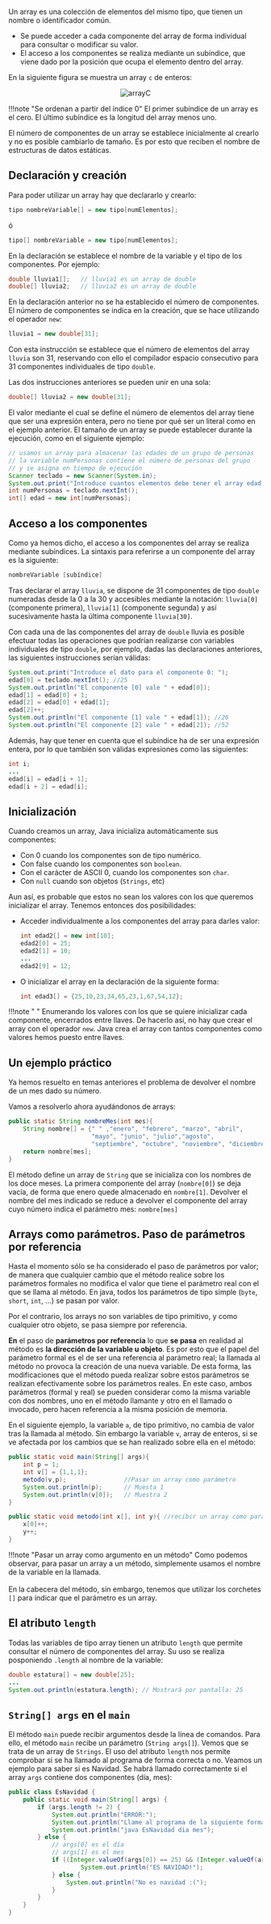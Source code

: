 Un array es una colección de elementos del mismo tipo, que tienen un nombre o identificador común.

* Se puede acceder a cada componente del array de forma individual para consultar o modificar su valor. 
* El acceso a los componentes se realiza mediante un subíndice, que viene dado por la posición que ocupa el elemento dentro del array.

En la siguiente figura se muestra un array `c` de enteros:

<div style="text-align:center;">
    <img src="../../img/ud04/arrayC.png" alt="arrayC" style="max-width:70%;" />
</div>

!!!note "Se ordenan a partir del índice 0"
	El primer subíndice de un array es el cero. El último subíndice es la longitud del array menos uno.

El número de componentes de un array se establece inicialmente al crearlo y no es posible cambiarlo de tamaño. Es por esto que reciben el nombre de estructuras de datos estáticas.

## Declaración y creación

Para poder utilizar un array hay que declararlo y crearlo:

```java
tipo nombreVariable[] = new tipo[numElementos];
```

ó

```java
tipo[] nombreVariable = new tipo[numElementos];
```

En la declaración se establece el nombre de la variable y el tipo de los componentes. Por ejemplo:

```java
double lluvia1[]; 	// lluvia1 es un array de double
double[] lluvia2;  	// lluvia2 es un array de double
```

En la declaración anterior no se ha establecido el número de componentes. El número de componentes se indica en la creación, que se hace utilizando el operador `new`:

```java
lluvia1 = new double[31];
```

Con esta instrucción se establece que el número de elementos del array `lluvia` son 31, reservando con ello el compilador espacio consecutivo para 31 componentes individuales de tipo `double`.

Las dos instrucciones anteriores se pueden unir en una sola:

```java
double[] lluvia2 = new double[31];
```

El valor mediante el cual se define el número de elementos del array tiene que ser una expresión entera, pero no tiene por qué ser un literal como en el ejemplo anterior. El tamaño de un array se puede establecer durante la ejecución, como en el siguiente ejemplo:

```java
// usamos un array para almacenar las edades de un grupo de personas
// la variable numPersonas contiene el número de personas del grupo
// y se asigna en tiempo de ejecución
Scanner teclado = new Scanner(System.in);
System.out.print("Introduce cuantos elementos debe tener el array edad[]:");
int numPersonas = teclado.nextInt();
int[] edad = new int[numPersonas];
```

## Acceso a los componentes

Como ya hemos dicho, el acceso a los componentes del array se realiza mediante subíndices. La sintaxis para referirse a un componente del array es la siguiente:

```java
nombreVariable [subíndice]
```

Tras declarar el array `lluvia`, se dispone de 31 componentes de tipo `double` numeradas desde la 0 a la 30 y accesibles mediante la notación: `lluvia[0]` (componente primera), `lluvia[1]` (componente segunda) y así sucesivamente hasta la última componente `lluvia[30]`.

Con cada una de las componentes del array de `double` lluvia es posible efectuar todas las operaciones que podrían realizarse con variables individuales de tipo `double`, por ejemplo, dadas las declaraciones anteriores, las siguientes instrucciones serían válidas:

```java
System.out.print("Introduce el dato para el componente 0: ");
edad[0] = teclado.nextInt(); //25
System.out.println("El componente [0] vale " + edad[0]);
edad[1] = edad[0] + 1;
edad[2] = edad[0] + edad[1];
edad[2]++;
System.out.println("El componente [1] vale " + edad[1]); //26
System.out.println("El componente [2] vale " + edad[2]); //52
```

Además, hay que tener en cuenta que el subíndice ha de ser una expresión entera, por lo que también son válidas expresiones como las siguientes:

```java
int i;
...
edad[i] = edad[i + 1];
edad[i + 2] = edad[i];
```

## Inicialización

Cuando creamos un array, Java inicializa automáticamente sus componentes:

- Con 0 cuando los componentes son de tipo numérico.
- Con false cuando los componentes son `boolean`.
- Con el carácter de ASCII 0, cuando los componentes son `char`.
- Con `null` cuando son objetos (`Strings`, etc)

Aun así, es probable que estos no sean los valores con los que queremos inicializar el array. Tenemos entonces dos posibilidades:

- Acceder individualmente a los componentes del array para darles valor:

   ```java
   int edad2[] = new int[10];
   edad2[0] = 25;
   edad2[1] = 10;
   ...
   edad2[9] = 12;
   ```

- O inicializar el array en la declaración de la siguiente forma:

   ```java
   int edad3[] = {25,10,23,34,65,23,1,67,54,12};
   ```

!!!note " "
	Enumerando los valores con los que se quiere inicializar cada componente, encerrados entre llaves. De hacerlo así, no hay que crear el array con el operador `new`. Java crea el array con tantos componentes como valores hemos puesto entre llaves.

## Un ejemplo práctico

Ya hemos resuelto en temas anteriores el problema de devolver el nombre de un mes dado su número. 

Vamos a resolverlo ahora ayudándonos de arrays:

```java
public static String nombreMes(int mes){
    String nombre[] = {" " ,"enero", "febrero", "marzo", "abril",
                       "mayo", "junio", "julio","agosto",
                       "septiembre", "octubre", "noviembre", "diciembre"};
    return nombre[mes];
}
```

El método define un array de `String` que se inicializa con los nombres de los doce meses. La primera componente del array (`nombre[0]`) se deja vacía, de forma que enero quede almacenado en `nombre[1]`.
Devolver el nombre del mes indicado se reduce a devolver el componente del array cuyo número indica el parámetro mes: `nombre[mes]`

## Arrays como parámetros. Paso de parámetros por referencia

Hasta el momento sólo se ha considerado el paso de parámetros por valor; de manera que cualquier cambio que el método realice sobre los parámetros formales no modifica el valor que tiene el parámetro real con el que se llama al método. En java, todos los parámetros de tipo simple (`byte`, `short`, `int`, ...) se pasan por valor.

Por el contrario, los arrays no son variables de tipo primitivo, y como cualquier otro objeto, se pasa siempre por referencia.

**En** el paso de **parámetros por referencia** lo que **se pasa** en realidad al método es **la dirección de la variable u objeto**. Es por esto que el papel del parámetro formal es el de ser una referencia al parámetro real; la llamada al método no provoca la creación de una nueva variable. De esta forma, las modificaciones que el método pueda realizar sobre estos parámetros se realizan efectivamente sobre los parámetros reales. En este caso, ambos parámetros (formal y real) se pueden considerar como la misma variable con dos nombres, uno en el método llamante y otro en el llamado o invocado, pero hacen referencia a la misma posición de memoria.

En el siguiente ejemplo, la variable `a`, de tipo primitivo, no cambia de valor tras la llamada al método. Sin embargo la variable `v`, array de enteros, si se ve afectada por los cambios que se han realizado sobre ella en el método:

```java
public static void main(String[] args){
    int p = 1;
    int v[] = {1,1,1};
    metodo(v,p); 				//Pasar un array como parámetro
    System.out.println(p); 		// Muesta 1
    System.out.println(v[0]); 	// Muestra 2
}

public static void metodo(int x[], int y){ //recibir un array como parámetro
    x[0]++;
    y++;
}
```

!!!note "Pasar un array como argumento en un método"
	Como podemos observar, para pasar un array a un método, simplemente usamos el nombre de la variable en la llamada.<br /><br />
	En la cabecera del método, sin embargo, tenemos que utilizar los corchetes `[]` para indicar que el parámetro es un array.

## El atributo `length`

Todas las variables de tipo array tienen un atributo `length` que permite consultar el número de componentes del array. Su uso se realiza posponiendo `.length` al nombre de la variable:

```java
double estatura[] = new double[25];
...
System.out.println(estatura.length); // Mostrará por pantalla: 25
```

## `String[] args` en el `main`

El método `main` puede recibir argumentos desde la línea de comandos. Para ello, el método `main` recibe un parámetro (`String args[]`). Vemos que se trata de un array de `Strings`. El uso del atributo `length` nos permite comprobar si se ha llamado al programa de forma correcta o no. Veamos un ejemplo para saber si es Navidad. Se habrá llamado correctamente si el array `args` contiene dos componentes (día, mes):

```java
public class EsNavidad {
    public static void main(String[] args) {
        if (args.length != 2) {
            System.out.println("ERROR:");
            System.out.println("Llame al programa de la siguiente forma:");
            System.out.println("java EsNavidad dia mes");
        } else {
            // args[0] es el día
            // args[1] es el mes
            if ((Integer.valueOf(args[0]) == 25) && (Integer.valueOf(args[1]) == 12)) {
                    System.out.println("ES NAVIDAD!");
            } else {
                System.out.println("No es navidad :(");
            }
        }
    }
}
```

